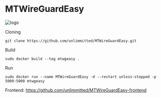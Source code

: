 # MTWireGuardEasy

![logo](https://github.com/unlimmitted/MTWireGuardEasy/assets/108941648/7b2ae56c-4649-44d3-91c8-9036621109f3)


Cloning
```console
git clone https://github.com/unlimmitted/MTWireGuardEasy.git
```

Build
```console
sudo docker build --tag mtwgeasy .
```

Run
```console
sudo docker run --name MTWireGuardEasy -d --restart unless-stopped -p 5000:5000 mtwgeasy
```

Frontend: https://github.com/unlimmitted/MTWireGuardEasy-frontend
